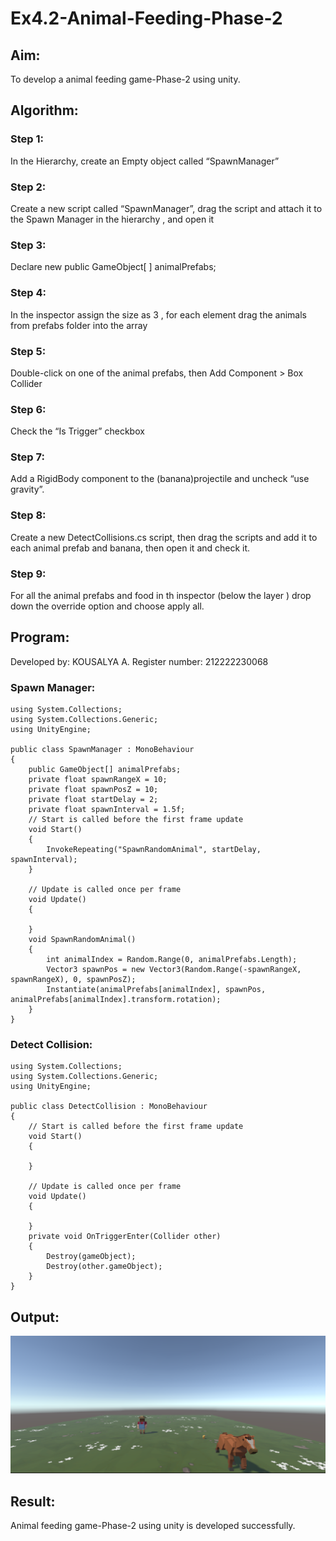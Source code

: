 # Ex4.2-Animal-Feeding-Phase-2
## Aim:
To develop a animal feeding game-Phase-2 using unity.
## Algorithm:
### Step 1: 
In the Hierarchy, create an Empty object called “SpawnManager”

### Step 2: 
Create a new script called “SpawnManager”, drag the script and attach it to the Spawn Manager in the hierarchy , and open it

### Step 3:
Declare new public GameObject[ ] animalPrefabs;

### Step 4: 
In the inspector assign the size as 3 , for each element drag the animals from prefabs folder into the array

### Step 5: 
Double-click on one of the animal prefabs, then Add Component > Box Collider

### Step 6: 
Check the “Is Trigger” checkbox

### Step 7: 
Add a RigidBody component to the (banana)projectile and uncheck “use gravity”.

### Step 8: 
Create a new DetectCollisions.cs script, then drag the scripts and add it to each animal prefab and banana, then open it and check it.

### Step 9: 
For all the animal prefabs and food in th inspector (below the layer ) drop down the override option and choose apply all.

## Program:
Developed by: KOUSALYA A.
Register number: 212222230068
### Spawn Manager:
```
using System.Collections;
using System.Collections.Generic;
using UnityEngine;

public class SpawnManager : MonoBehaviour
{
    public GameObject[] animalPrefabs;
    private float spawnRangeX = 10;
    private float spawnPosZ = 10;
    private float startDelay = 2;
    private float spawnInterval = 1.5f;
    // Start is called before the first frame update
    void Start()
    {
        InvokeRepeating("SpawnRandomAnimal", startDelay, spawnInterval);
    }

    // Update is called once per frame
    void Update()
    {
       
    }
    void SpawnRandomAnimal()
    {
        int animalIndex = Random.Range(0, animalPrefabs.Length);
        Vector3 spawnPos = new Vector3(Random.Range(-spawnRangeX, spawnRangeX), 0, spawnPosZ);
        Instantiate(animalPrefabs[animalIndex], spawnPos, animalPrefabs[animalIndex].transform.rotation);
    }
}
```
### Detect Collision:
```
using System.Collections;
using System.Collections.Generic;
using UnityEngine;

public class DetectCollision : MonoBehaviour
{
    // Start is called before the first frame update
    void Start()
    {
        
    }

    // Update is called once per frame
    void Update()
    {
        
    }
    private void OnTriggerEnter(Collider other)
    {
        Destroy(gameObject);
        Destroy(other.gameObject);
    }
}
```
## Output:
![alt text](image.png)
## Result:
Animal feeding game-Phase-2 using unity is developed successfully.
